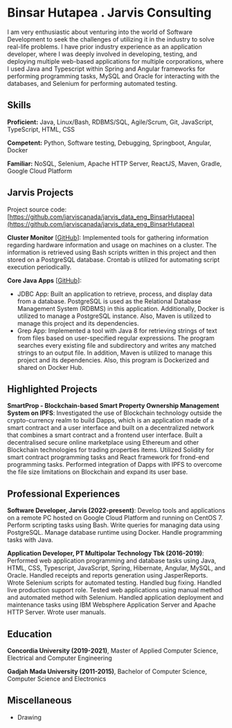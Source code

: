 # Binsar Hutapea . Jarvis Consulting

I am very enthusiastic about venturing into the world of Software Development to seek the challenges of utilizing it in the industry to solve real-life problems. I have prior industry experience as an application developer, where I was deeply involved in developing, testing, and deploying multiple web-based applications for multiple corporations, where I used Java and Typescript within Spring and Angular frameworks for performing programming tasks, MySQL and Oracle for interacting with the databases, and Selenium for performing automated testing.

## Skills

**Proficient:** Java, Linux/Bash, RDBMS/SQL, Agile/Scrum, Git, JavaScript, TypeScript, HTML, CSS

**Competent:** Python, Software testing, Debugging, Springboot, Angular, Docker

**Familiar:** NoSQL, Selenium, Apache HTTP Server, ReactJS, Maven, Gradle, Google Cloud Platform

## Jarvis Projects

Project source code: [https://github.com/jarviscanada/jarvis_data_eng_BinsarHutapea](https://github.com/jarviscanada/jarvis_data_eng_BinsarHutapea)


**Cluster Monitor** [[GitHub](https://github.com/jarviscanada/jarvis_data_eng_BinsarHutapea/tree/master/linux_sql)]: Implemented tools for gathering information regarding hardware information and usage on machines on a cluster. The information is retrieved using Bash scripts written in this project and then stored on a PostgreSQL database. Crontab is utilized for automating script execution periodically.

**Core Java Apps** [[GitHub](https://github.com/jarviscanada/jarvis_data_eng_BinsarHutapea/tree/master/core_java)]:
      
  - JDBC App: Built an application to retrieve, process, and display data from a database. PostgreSQL is used as the Relational Database Management System (RDBMS) in this application. Additionally, Docker is utilized to manage a PostgreSQL instance. Also, Maven is utilized to manage this project and its dependencies.
  - Grep App: Implemented a tool with Java 8 for retrieving strings of text from files based on user-specified regular expressions. The program searches every existing file and subdirectory and writes any matched strings to an output file. In addition, Maven is utilized to manage this project and its dependencies. Also, this program is Dockerized and shared on Docker Hub.


## Highlighted Projects
**SmartProp - Blockchain-based Smart Property Ownership Management System on IPFS**: Investigated the use of Blockchain technology outside the crypto-currency realm to build Dapps, which is an application made of a smart contract and a user interface and built on a decentralized network that combines a smart contract and a frontend user interface. Built a decentralised secure online marketplace using Ethereum and other Blockchain technologies for trading properties items. Utilized Solidity for smart contract programming tasks and React framework for frond-end programming tasks. Performed integration of Dapps with IPFS to overcome the file size limitations on Blockchain and expand its user base.


## Professional Experiences

**Software Developer, Jarvis (2022-present)**: Develop tools and applications on a remote PC hosted on Google Cloud Platform and running on CentOS 7. Perform scripting tasks using Bash. Write queries for managing data using PostgreSQL. Manage database runtime using Docker. Handle programming tasks with Java.

**Application Developer, PT Multipolar Technology Tbk (2016-2019)**: Performed web application programming and database tasks using Java, HTML, CSS, Typescript, JavaScript, Spring, Hibernate, Angular, MySQL, and Oracle. Handled receipts and reports generation using JasperReports. Wrote Selenium scripts for automated testing. Handled bug fixing. Handled live production support role. Tested web applications using manual method and automated method with Selenium. Handled application deployment and maintenance tasks using IBM Websphere Application Server and Apache HTTP Server. Wrote user manuals.


## Education
**Concordia University (2019-2021)**, Master of Applied Computer Science, Electrical and Computer Engineering

**Gadjah Mada University (2011-2015)**, Bachelor of Computer Science, Computer Science and Electronics


## Miscellaneous
- Drawing